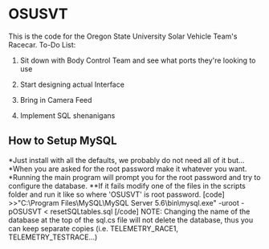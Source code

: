 OSUSVT
======

This is the code for the Oregon State University Solar Vehicle Team's Racecar.
To-Do List:

  1) Sit down with Body Control Team and see what ports they're looking to use
  
  2) Start designing actual Interface
  
  3) Bring in Camera Feed
  
  4) Implement SQL shenanigans


How to Setup MySQL
------------------
*Just install with all the defaults, we probably do not need all of it but...
*When you are asked for the root password make it whatever you want.
*Running the main program will prompt you for the root password and try to configure the database.
**If it fails modify one of the files in the scripts folder and run it like so where 'OSUSVT' is root password.
[code]
	>>"C:\Program Files\MySQL\MySQL Server 5.6\bin\mysql.exe" -uroot -pOSUSVT < resetSQLtables.sql
[/code]
NOTE: Changing the name of the database at the top of the sql.cs file will not delete the database, thus you can keep separate copies (i.e. TELEMETRY_RACE1, TELEMETRY_TESTRACE...)